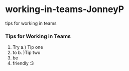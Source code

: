 # working-in-teams-JonneyP
tips for working in teams

### Tips for Working in Teams
1. Try
  a.) Tip one
1. to
  b. )Tip two
1. be
1. friendly :3
